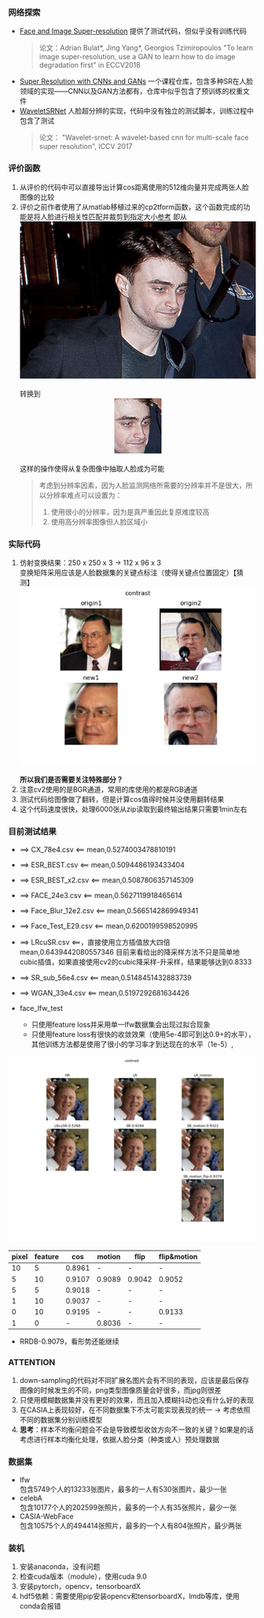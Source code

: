 ### 网络探索
- [Face and Image Super-resolution](https://github.com/jingyang2017/Face-and-Image-super-resolution)
	提供了测试代码，但似乎没有训练代码
	> 论文：Adrian Bulat*, Jing Yang*, Georgios Tzimiropoulos "To learn image super-resolution, use a GAN to learn how to do image degradation first" in ECCV2018
- [Super Resolution with CNNs and GANs](https://github.com/flymin/Super_Resolution_with_CNNs_and_GANs)
	一个课程仓库，包含多种SR在人脸领域的实现——CNN以及GAN方法都有，仓库中似乎包含了预训练的权重文件
- [WaveletSRNet](https://github.com/hhb072/WaveletSRNet)
	人脸超分辨的实现，代码中没有独立的测试脚本，训练过程中包含了测试
	> 论文： "Wavelet-srnet: A wavelet-based cnn for multi-scale face super resolution", ICCV 2017

### 评价函数
1. 从评价的代码中可以直接导出计算cos距离使用的512维向量并完成两张人脸图像的比较
2. 评价之前作者使用了从matlab移植过来的cp2tform函数，这个函数完成的功能是将人脸进行相关性匹配并裁剪到指定大小[参考](https://zhuanlan.zhihu.com/p/29515986)
即从<br><center>![origin](image\cp2tform_origin.jpg)</center><br>转换到<br><center>![after](image\cp2tform_after.jpg)</center><br>这样的操作使得从复杂图像中抽取人脸成为可能
	> 考虑到分辨率因素，因为人脸监测网络所需要的分辨率并不是很大，所以分辨率难点可以设置为：
	> 1. 使用很小的分辨率，因为是真严重因此复原难度较高
	> 2. 使用高分辨率图像但人脸区域小

### 实际代码
1. 仿射变换结果：250 x 250 x 3 -> 112 x 96 x 3 <br>变换矩阵采用应该是人脸数据集的关键点标注（使得关键点位置固定）【猜测】<br><center>![contrast](image\contrast.png)</center><br>
	**所以我们是否需要关注特殊部分？**
2. 注意cv2使用的是BGR通道，常用的库使用的都是RGB通道
3. 测试代码给图像做了翻转，但是计算cos值得时候并没使用翻转结果
4. 这个代码速度很快，处理6000张从zip读取到最终输出结果只需要1min左右

### 目前测试结果
*	==> CX_78e4.csv <==
	mean,0.5274003478810191

*	==> ESR_BEST.csv <==
	mean,0.5094486193433404

*	==> ESR_BEST_x2.csv <==
	mean,0.5087806357145309

*	==> FACE_24e3.csv <==
	mean,0.5627119918465614

* 	==> Face_Blur_12e2.csv <==
	mean,0.5665142869949341

*	==> Face_Test_E29.csv <==
	mean,0.6200199598520995

*	==> LRcuSR.csv <==，直接使用立方插值放大四倍
	mean,0.6439442080557346
	目前来看给出的降采样方法不只是简单地cubic插值，如果直接使用cv2的cubic降采样-升采样，结果能够达到0.8333
*	==> SR_sub_56e4.csv <==
	mean,0.5148451432883739

*	==> WGAN_33e4.csv <==
	mean,0.5197292681634426

*	face_lfw_test
	- 只使用feature loss并采用单一lfw数据集会出现过拟合现象 
	- 只使用feature loss有很快的收敛效果（使用5e-4即可到达0.9+的水平），其他训练方法都是使用了很小的学习率才到达现在的水平（1e-5）,

<center>

![](image/contrast9.png)

| pixel | feature | cos 	| motion | flip 	| flip&motion |
|-------|---------|--------	|--------|------	|-------------|
| 10 	| 5 	  | 0.8961 	|	-	 |	-		|	-		|
| 5 	| 10 	  | 0.9107 	| 0.9089 | 0.9042 	| 0.9052 	|
| 5 	| 5 	  | 0.9018 	|	-	 |	-		|	-		|
| 1 	| 10 	  | 0.9037 	|	-	 |	-		|	-		|
| 0 	| 10 	  | 0.9195	| 	-	 | 	-		| 0.9133 	|
| 1		| 0		  |	-		| 0.8036 |	-		| -			|

</center>

*	RRDB-0.9079，看形势还能继续

### ATTENTION
1. down-sampling的代码对不同扩展名图片会有不同的表现，应该是最后保存图像的时候发生的不同，png类型图像质量会好很多，而jpg则很差
2. 只使用模糊数据集并没有更好的效果，而且加入模糊抖动也没有什么好的表现
3. 在CASIA上表现较好，在不同数据集下不太可能实现表现的统一 -> 考虑依照不同的数据集分别训练模型
4. **思考**：样本不均衡问题会不会是导致模型收敛方向不一致的关键？如果是的话考虑进行样本均衡化处理，依据人脸分类（种类或人）预处理数据

### 数据集
- lfw<br>
	包含5749个人的13233张图片，最多的一人有530张图片，最少一张
- celebA<br>
	包含10177个人的202599张照片，最多的一个人有35张照片，最少一张
- CASIA-WebFace<br>
	包含10575个人的494414张照片，最多的一个人有804张照片，最少两张


### 装机
1. 安装anaconda，没有问题
2. 检查cuda版本（module），使用cuda 9.0
3. 安装pytorch，opencv，tensorboardX
4. hdf5依赖：需要使用pip安装opencv和tensorboardX，lmdb等库，使用conda会报错
